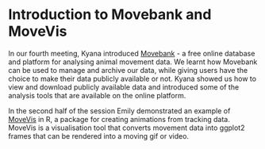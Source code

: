 # Introduction to Movebank and MoveVis


In our fourth meeting, Kyana introduced [Movebank](https://www.movebank.org/cms/movebank-main) - a free online database and platform for analysing animal movement data. We learnt how Movebank can be used to manage and archive our data, while giving users have the choice to make their data publicly available or not. Kyana showed us how to view and download publicly available data and introduced some of the analysis tools that are available on the online platform.

In the second half of the session Emily demonstrated an example of [MoveVis](https://movevis.org/) in R, a package for creating animations from tracking data. MoveVis is a visualisation tool that converts movement data into ggplot2 frames that can be rendered into a moving gif or video. 
